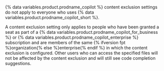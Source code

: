 {% data variables.product.prodname_copilot %} content exclusion settings do not apply to everyone who uses {% data variables.product.prodname_copilot_short %}.

A content exclusion setting only applies to people who have been granted a seat as part of a {% data variables.product.prodname_copilot_for_business %} or {% data variables.product.prodname_copilot_enterprise %} subscription and are members of the same {% ifversion fpt %}organization{% else %}enterprise{% endif %} in which the content exclusion is configured. Other users who can access the specified files will not be affected by the content exclusion and will still see code completion suggestions.
